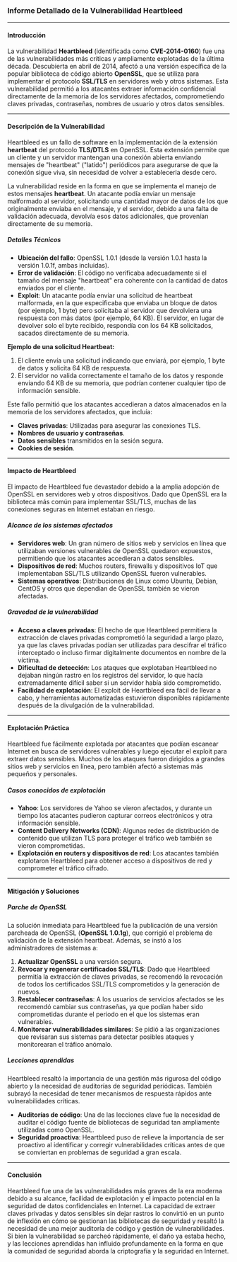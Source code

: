 
### Informe Detallado de la Vulnerabilidad **Heartbleed**

---

#### **Introducción**

La vulnerabilidad **Heartbleed** (identificada como **CVE-2014-0160**) fue una de las vulnerabilidades más críticas y ampliamente explotadas de la última década. Descubierta en abril de 2014, afectó a una versión específica de la popular biblioteca de código abierto **OpenSSL**, que se utiliza para implementar el protocolo **SSL/TLS** en servidores web y otros sistemas. Esta vulnerabilidad permitió a los atacantes extraer información confidencial directamente de la memoria de los servidores afectados, comprometiendo claves privadas, contraseñas, nombres de usuario y otros datos sensibles.

---

#### **Descripción de la Vulnerabilidad**

Heartbleed es un fallo de software en la implementación de la extensión **heartbeat** del protocolo **TLS/DTLS** en OpenSSL. Esta extensión permite que un cliente y un servidor mantengan una conexión abierta enviando mensajes de "heartbeat" ("latido") periódicos para asegurarse de que la conexión sigue viva, sin necesidad de volver a establecerla desde cero.

La vulnerabilidad reside en la forma en que se implementa el manejo de estos mensajes **heartbeat**. Un atacante podía enviar un mensaje malformado al servidor, solicitando una cantidad mayor de datos de los que originalmente enviaba en el mensaje, y el servidor, debido a una falta de validación adecuada, devolvía esos datos adicionales, que provenían directamente de su memoria.

##### **Detalles Técnicos**
- **Ubicación del fallo**: OpenSSL 1.0.1 (desde la versión 1.0.1 hasta la versión 1.0.1f, ambas incluidas).
- **Error de validación**: El código no verificaba adecuadamente si el tamaño del mensaje "heartbeat" era coherente con la cantidad de datos enviados por el cliente.
- **Exploit**: Un atacante podía enviar una solicitud de heartbeat malformada, en la que especificaba que enviaba un bloque de datos (por ejemplo, 1 byte) pero solicitaba al servidor que devolviera una respuesta con más datos (por ejemplo, 64 KB). El servidor, en lugar de devolver solo el byte recibido, respondía con los 64 KB solicitados, sacados directamente de su memoria.

**Ejemplo de una solicitud Heartbeat:**
1. El cliente envía una solicitud indicando que enviará, por ejemplo, 1 byte de datos y solicita 64 KB de respuesta.
2. El servidor no valida correctamente el tamaño de los datos y responde enviando 64 KB de su memoria, que podrían contener cualquier tipo de información sensible.

Este fallo permitió que los atacantes accedieran a datos almacenados en la memoria de los servidores afectados, que incluía:
- **Claves privadas**: Utilizadas para asegurar las conexiones TLS.
- **Nombres de usuario y contraseñas**.
- **Datos sensibles** transmitidos en la sesión segura.
- **Cookies de sesión**.

---

#### **Impacto de Heartbleed**

El impacto de Heartbleed fue devastador debido a la amplia adopción de OpenSSL en servidores web y otros dispositivos. Dado que OpenSSL era la biblioteca más común para implementar SSL/TLS, muchas de las conexiones seguras en Internet estaban en riesgo.

##### **Alcance de los sistemas afectados**
- **Servidores web**: Un gran número de sitios web y servicios en línea que utilizaban versiones vulnerables de OpenSSL quedaron expuestos, permitiendo que los atacantes accedieran a datos sensibles.
- **Dispositivos de red**: Muchos routers, firewalls y dispositivos IoT que implementaban SSL/TLS utilizando OpenSSL fueron vulnerables.
- **Sistemas operativos**: Distribuciones de Linux como Ubuntu, Debian, CentOS y otros que dependían de OpenSSL también se vieron afectadas.

##### **Gravedad de la vulnerabilidad**
- **Acceso a claves privadas**: El hecho de que Heartbleed permitiera la extracción de claves privadas comprometió la seguridad a largo plazo, ya que las claves privadas podían ser utilizadas para descifrar el tráfico interceptado o incluso firmar digitalmente documentos en nombre de la víctima.
- **Dificultad de detección**: Los ataques que explotaban Heartbleed no dejaban ningún rastro en los registros del servidor, lo que hacía extremadamente difícil saber si un servidor había sido comprometido.
- **Facilidad de explotación**: El exploit de Heartbleed era fácil de llevar a cabo, y herramientas automatizadas estuvieron disponibles rápidamente después de la divulgación de la vulnerabilidad.

---

#### **Explotación Práctica**

Heartbleed fue fácilmente explotada por atacantes que podían escanear Internet en busca de servidores vulnerables y luego ejecutar el exploit para extraer datos sensibles. Muchos de los ataques fueron dirigidos a grandes sitios web y servicios en línea, pero también afectó a sistemas más pequeños y personales.

##### **Casos conocidos de explotación**
- **Yahoo**: Los servidores de Yahoo se vieron afectados, y durante un tiempo los atacantes pudieron capturar correos electrónicos y otra información sensible.
- **Content Delivery Networks (CDN)**: Algunas redes de distribución de contenido que utilizan TLS para proteger el tráfico web también se vieron comprometidas.
- **Explotación en routers y dispositivos de red**: Los atacantes también explotaron Heartbleed para obtener acceso a dispositivos de red y comprometer el tráfico cifrado.

---

#### **Mitigación y Soluciones**

##### **Parche de OpenSSL**
La solución inmediata para Heartbleed fue la publicación de una versión parcheada de OpenSSL (**OpenSSL 1.0.1g**), que corrigió el problema de validación de la extensión heartbeat. Además, se instó a los administradores de sistemas a:
1. **Actualizar OpenSSL** a una versión segura.
2. **Revocar y regenerar certificados SSL/TLS**: Dado que Heartbleed permitía la extracción de claves privadas, se recomendó la revocación de todos los certificados SSL/TLS comprometidos y la generación de nuevos.
3. **Restablecer contraseñas**: A los usuarios de servicios afectados se les recomendó cambiar sus contraseñas, ya que podían haber sido comprometidas durante el periodo en el que los sistemas eran vulnerables.
4. **Monitorear vulnerabilidades similares**: Se pidió a las organizaciones que revisaran sus sistemas para detectar posibles ataques y monitorearan el tráfico anómalo.

##### **Lecciones aprendidas**
Heartbleed resaltó la importancia de una gestión más rigurosa del código abierto y la necesidad de auditorías de seguridad periódicas. También subrayó la necesidad de tener mecanismos de respuesta rápidos ante vulnerabilidades críticas.

- **Auditorías de código**: Una de las lecciones clave fue la necesidad de auditar el código fuente de bibliotecas de seguridad tan ampliamente utilizadas como OpenSSL.
- **Seguridad proactiva**: Heartbleed puso de relieve la importancia de ser proactivo al identificar y corregir vulnerabilidades críticas antes de que se conviertan en problemas de seguridad a gran escala.

---

#### **Conclusión**

Heartbleed fue una de las vulnerabilidades más graves de la era moderna debido a su alcance, facilidad de explotación y el impacto potencial en la seguridad de datos confidenciales en Internet. La capacidad de extraer claves privadas y datos sensibles sin dejar rastros lo convirtió en un punto de inflexión en cómo se gestionan las bibliotecas de seguridad y resaltó la necesidad de una mejor auditoría de código y gestión de vulnerabilidades. Si bien la vulnerabilidad se parcheó rápidamente, el daño ya estaba hecho, y las lecciones aprendidas han influido profundamente en la forma en que la comunidad de seguridad aborda la criptografía y la seguridad en Internet.